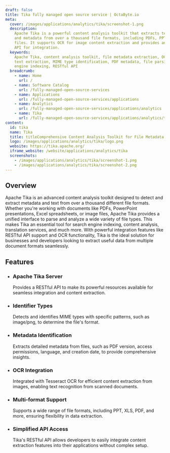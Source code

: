 ```yaml
---
draft: false
title: Tika fully managed open source service | OctaByte.io
meta:
  cover: /images/applications/analytics/tika/screenshot-1.png
  description:
    Apache Tika is a powerful content analysis toolkit that extracts text
    and metadata from over a thousand file formats, including PDFs, PPTs, and XLS
    files. It supports OCR for image content extraction and provides an easy-to-use
    API for integration.
  keywords:
    Apache Tika, content analysis toolkit, file metadata extraction, OCR,
    text extraction, MIME type identification, PDF metadata, file parsing, search
    engine indexing, RESTful API
  breadcrumb:
    - name: Home
      url: /
    - name: Software Catalog
      url: /fully-managed-open-source-services
    - name: Applications
      url: /fully-managed-open-source-services/applications
    - name: Analytics
      url: /fully-managed-open-source-services/applications/analytics
    - name: Tika
      url: /fully-managed-open-source-services/applications/analytics/tika
content:
  id: tika
  name: Tika
  title: titleComprehensive Content Analysis Toolkit for File Metadata and Text Extraction
  logo: /images/applications/analytics/tika/logo.png
  website: https://tika.apache.org/
  iframe_website: /website/applications/analytics/tika
  screenshots:
    - /images/applications/analytics/tika/screenshot-1.png
    - /images/applications/analytics/tika/screenshot-2.png
---
```


## Overview

Apache Tika is an advanced content analysis toolkit designed to detect and extract metadata and text from over a thousand different file formats. Whether you're working with documents like PDFs, PowerPoint presentations, Excel spreadsheets, or image files, Apache Tika provides a unified interface to parse and analyze a wide variety of file types. This makes Tika an essential tool for search engine indexing, content analysis, translation services, and much more. With powerful integration features like RESTful API support and OCR functionality, Tika is the ideal solution for businesses and developers looking to extract useful data from multiple document formats seamlessly.

## Features

- ### Apache Tika Server

  Provides a RESTful API to make its powerful resources available for seamless integration and content extraction.

- ### Identifier Types

  Detects and identifies MIME types with specific patterns, such as image/png, to determine the file's format.

- ### Metadata Identification

  Extracts detailed metadata from files, such as PDF version, access permissions, language, and creation date, to provide comprehensive insights.

- ### OCR Integration

  Integrated with Tesseract OCR for efficient content extraction from images, enabling text recognition from scanned documents.

- ### Multi-format Support

  Supports a wide range of file formats, including PPT, XLS, PDF, and more, ensuring flexibility in data extraction.

- ### Simplified API Access

  Tika's RESTful API allows developers to easily integrate content extraction features into their applications without complex setup.

